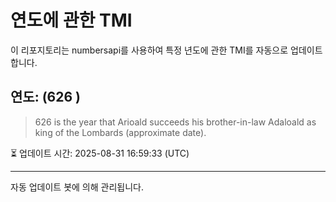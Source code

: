 
# 연도에 관한 TMI

이 리포지토리는 numbersapi를 사용하여 특정 년도에 관한 TMI를 자동으로 업데이트합니다.

## 연도: (626 )
> 626 is the year that Arioald succeeds his brother-in-law Adaloald as king of the Lombards (approximate date).

⏳ 업데이트 시간: 2025-08-31 16:59:33 (UTC)

---
자동 업데이트 봇에 의해 관리됩니다.
